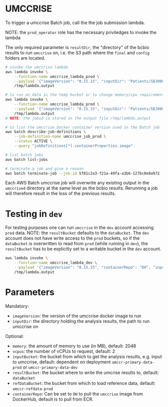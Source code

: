 # UMCCRISE

To trigger a umccrise Batch job, call the the job submission lambda.

NOTE: the `prod_operator` role has the necessary priviledges to invoke the lambda

The only required parameter is `resultDir`, the "directory" of the bcbio results to run `umccrise` on, i.e. the S3 path where the `final` and `config` folders are located.
```bash
# invoke the umccrise lambda
aws lambda invoke \
    --function-name umccrise_lambda_prod \
    --payload '{"imageVersion": "0.15.15", "inputDir": "Patients/SBJ00001/WGS/2019-03-20"}' \
    /tmp/lambda.output

# to run on data in the temp bucket or to change memory/cpu requirements
aws lambda invoke \
    --function-name umccrise_lambda_prod \
    --payload '{"imageVersion": "0.15.15", "inputDir": "Patients/SBJ00001/WGS/2019-03-20", "inputBucket": "umccr-temp", "memory": "50000", "vcpus": "16"}' \
    /tmp/lambda.output
# NOTE: the jobid is stored in the output file /tmp/lambda.output

# to list the umccrise Docker container version used in the Batch job
aws batch describe-job-definitions \
    --job-definition-name umccrise_job_prod \
    --status ACTIVE \
    --query "jobDefinitions[*].containerProperties.image"

# list batch jobs
aws batch list-jobs

# terminate a job and give a reason
aws batch terminate-job --job-id 5f81c2a3-f21a-49fa-a3b6-127bc0e8a972 --reason "Wrong parameters provided"
```

Each AWS Batch umccrise job will overwrite any existing output in the `umccrised` directory at the same level as the bcbio results. Rerunning a job will therefore result in the loss of the previous results.


# Testing in `dev`
For testing purposes one can run `umccrise` in the `dev` account accessing `prod` data.
NOTE: the `resultBucket` defaults to the `dataBucket`. The `dev` account does not have write access to the `prod` buckets, so if the `dataBucket` is overwritten to read from `prod` (while running in `dev`), the `resultBucket` has to be explicitly set to a writable bucket in the `dev` account.

```bash
aws lambda invoke \
    --function-name umccrise_lambda_dev \
    --payload '{"imageVersion": "0.15.15", "containerRepo": "DH", "inputDir": "Patients/SBJ00001/WGS/2019-03-20", "inputBucket": "umccr-primary-data-prod", "resultBucket": "umccr-primary-data-dev"}' \
    /tmp/lambda.output
```

# Parameters

Mandatory:
- `imageVersion`: the version of the umccrise docker image to run
- `inputDir`: the directory holding the analysis results, the path to run umccrise on

Optional:
- `memory`: the amount of memory to use (in MB), default: 2048
- `vcpus`: the number of vCPUs to request, default: 2
- `inputBucket`: the bucket from which to get the analysis results, e.g. input to umccrise, default: dependent on deployment `umccr-primary-data-prod` or `umccr-primary-data-dev`
- `resultBucket`: the bucket where to write the umcrise results to, default: `dataBucket`
- `refDataBucket`: the bucket from which to load reference data, default: `umccr-refdata-prod`
- `containerRepo`: Can be set to `DH` to pull the `umccrise` image from DockerHub, default is to pull from ECR.
